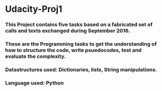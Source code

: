 # Udacity-Proj1

### This Project contains five tasks based on a fabricated set of calls and texts exchanged during September 2016. 
### These are the Programming tasks to get the understanding of how to structure the code, write psuedocodes, test and evaluate the complexity. 
### Datastructures used: Dictionaries, lists, String manipulations. 
### Language used: Python
